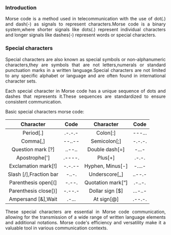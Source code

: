 ### Introduction
<p style="text-align: justify;">Morse code is a method used in telecommunication with the use of dot(.) and dash(-) as signals to represent characters.Morse code is a binary system,where shorter signals like dots(.) represent individual characters and longer signals like dashes(-) represent words or special characters.</p>

### Special characters 
<p style="text-align: justify;">Special characters are also known as special symbols or non-alphanumeric characters,they are symbols that are not letters,numerals or standard punctuation marks in a written language.Special characters are not limited to any specific alphabet or language and are often found in international character sets.</p>
<p style="text-align: justify;">Each special character in Morse code has a unique sequence of dots and dashes that represents it.These sequences are standardized to ensure consistent communication. </p> 

Basic special characters morse code:  

| Character                | Code          | Character             | Code       |
|   :---:                  |     :---:     |     :---:             |   :---:    |
| Period[.]                |     .-.-.-    |   Colon[:]            |    ---...  |
| Comma[,]                 |    --..--     |   Semicolon[;]        |    -.-.-.  |
| Question mark [?]        |     ..--..    |     Double dash[=]    |    -...-   |
| Apostrophe[']            |     .----.    |    Plus[+]            |    .-.-.   |
| Exclamation mark[!]      |     -.-.--    |    Hyphen, Minus[-]   |    -....-  |
| Slash [/],Fraction bar   |     -..-.     |     Underscore[_]     |    ..--.-  |
| Parenthesis open[(]      |    -.--.      |    Quotation mark[“]  |    .-..-.  |
| Parenthesis close[)]     |    -.--.-     |    Dollar sign [$]    |    …-..-   |
| Ampersand [&],Wait       |     .-...     |    At sign[@]         |    .--.-.  |


<p style="text-align: justify;">These special characters are essential in Morse code communication, allowing for the transmission of a wide range of written language elements and additional notations. Morse code's efficiency and versatility make it a valuable tool in various communication contexts.</p>

